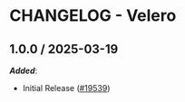 # CHANGELOG - Velero

<!-- towncrier release notes start -->

## 1.0.0 / 2025-03-19

***Added***:

* Initial Release ([#19539](https://github.com/DataDog/integrations-core/pull/19539))
